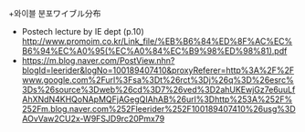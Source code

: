 
+와이블 분포ワイブル分布
  + Postech lecture by IE dept (p.10) http://www.promoim.co.kr/Link_file/%EB%B6%84%ED%8F%AC%EC%B6%94%EC%A0%95(%EC%A0%84%EC%B9%98%ED%98%81).pdf
  + https://m.blog.naver.com/PostView.nhn?blogId=leerider&logNo=100189407410&proxyReferer=http%3A%2F%2Fwww.google.com%2Furl%3Fsa%3Dt%26rct%3Dj%26q%3D%26esrc%3Ds%26source%3Dweb%26cd%3D7%26ved%3D2ahUKEwjGz7e6uuLfAhXNdN4KHQoNApMQFjAGegQIAhAB%26url%3Dhttp%253A%252F%252Fm.blog.naver.com%252Fleerider%252F100189407410%26usg%3DAOvVaw2CU2x-W9FSJD9rc20Pmx79

